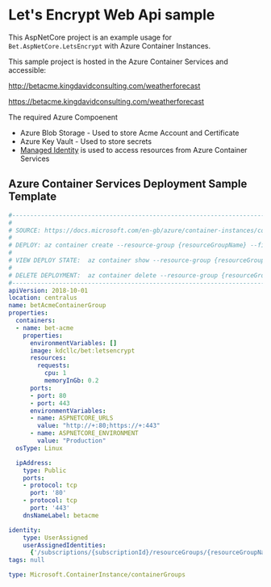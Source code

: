 # Let's Encrypt Web Api sample

This AspNetCore project is an example usage for `Bet.AspNetCore.LetsEncrypt` with Azure Container Instances.

This sample project is hosted in the Azure Container Services and accessible:

http://betacme.kingdavidconsulting.com/weatherforecast

https://betacme.kingdavidconsulting.com/weatherforecast

The required Azure Compoenent

- Azure Blob Storage - Used to store Acme Account and Certificate
- Azure Key Vault - Used to store secrets
- [Managed Identity](https://docs.microsoft.com/en-us/azure/active-directory/managed-identities-azure-resources/how-to-manage-ua-identity-cli) is used to access resources from Azure Container Services


## Azure Container Services Deployment Sample Template

```yaml
#------------------------------------------------------------------------------------------------------------------
#
# SOURCE: https://docs.microsoft.com/en-gb/azure/container-instances/container-instances-multi-container-yaml
#
# DEPLOY: az container create --resource-group {resourceGroupName} --file acme-deploy.yml
#
# VIEW DEPLOY STATE:  az container show --resource-group {resourceGroupName} --name betAcmeContainerGroup --output table
#
# DELETE DEPLOYMENT:  az container delete --resource-group {resourceGroupName} --name betAcmeContainerGroup
#------------------------------------------------------------------------------------------------------------------
apiVersion: 2018-10-01
location: centralus
name: betAcmeContainerGroup
properties:
  containers:
  - name: bet-acme
    properties:
      environmentVariables: []
      image: kdcllc/bet:letsencrypt
      resources:
        requests:
          cpu: 1
          memoryInGb: 0.2
      ports:
      - port: 80
      - port: 443
      environmentVariables:
      - name: ASPNETCORE_URLS
        value: "http://+:80;https://+:443"
      - name: ASPNETCORE_ENVIRONMENT
        value: "Production"
  osType: Linux

  ipAddress:
    type: Public
    ports:
    - protocol: tcp
      port: '80'
    - protocol: tcp
      port: '443'
    dnsNameLabel: betacme

identity:
    type: UserAssigned
    userAssignedIdentities:
      {'/subscriptions/{subscriptionId}/resourceGroups/{resourceGroupName}/providers/Microsoft.ManagedIdentity/userAssignedIdentities/{managedIdentityName}':{}}
tags: null

type: Microsoft.ContainerInstance/containerGroups


```
